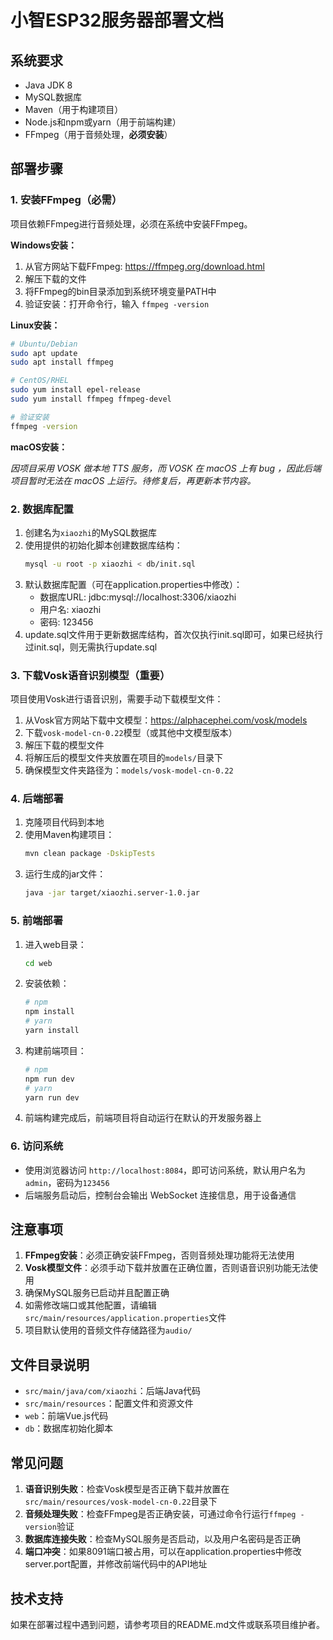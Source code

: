 # 小智ESP32服务器部署文档

## 系统要求
- Java JDK 8
- MySQL数据库
- Maven（用于构建项目）
- Node.js和npm或yarn（用于前端构建）
- FFmpeg（用于音频处理，**必须安装**）

## 部署步骤

### 1. 安装FFmpeg（必需）
项目依赖FFmpeg进行音频处理，必须在系统中安装FFmpeg。

**Windows安装：**
1. 从官方网站下载FFmpeg: https://ffmpeg.org/download.html
2. 解压下载的文件
3. 将FFmpeg的bin目录添加到系统环境变量PATH中
4. 验证安装：打开命令行，输入 `ffmpeg -version`

**Linux安装：**
```bash
# Ubuntu/Debian
sudo apt update
sudo apt install ffmpeg

# CentOS/RHEL
sudo yum install epel-release
sudo yum install ffmpeg ffmpeg-devel

# 验证安装
ffmpeg -version
```

**macOS安装：**

*因项目采用 VOSK 做本地 TTS 服务，而 VOSK 在 macOS 上有 bug ，因此后端项目暂时无法在 macOS 上运行。待修复后，再更新本节内容。*


### 2. 数据库配置
1. 创建名为`xiaozhi`的MySQL数据库
2. 使用提供的初始化脚本创建数据库结构：
   ```bash
   mysql -u root -p xiaozhi < db/init.sql
   ```
3. 默认数据库配置（可在application.properties中修改）：
   - 数据库URL: jdbc:mysql://localhost:3306/xiaozhi
   - 用户名: xiaozhi
   - 密码: 123456
4. update.sql文件用于更新数据库结构，首次仅执行init.sql即可，如果已经执行过init.sql，则无需执行update.sql

### 3. 下载Vosk语音识别模型（重要）
项目使用Vosk进行语音识别，需要手动下载模型文件：

1. 从Vosk官方网站下载中文模型：https://alphacephei.com/vosk/models
2. 下载`vosk-model-cn-0.22`模型（或其他中文模型版本）
3. 解压下载的模型文件
4. 将解压后的模型文件夹放置在项目的`models/`目录下
5. 确保模型文件夹路径为：`models/vosk-model-cn-0.22`

### 4. 后端部署
1. 克隆项目代码到本地
2. 使用Maven构建项目：
   ```bash
   mvn clean package -DskipTests
   ```
3. 运行生成的jar文件：
   ```bash
   java -jar target/xiaozhi.server-1.0.jar
   ```

### 5. 前端部署
1. 进入web目录：
   ```bash
   cd web
   ```
2. 安装依赖：
   ```bash
   # npm
   npm install
   # yarn
   yarn install
   ```
3. 构建前端项目：
   ```bash
   # npm
   npm run dev
   # yarn
   yarn run dev
   ```
4. 前端构建完成后，前端项目将自动运行在默认的开发服务器上

### 6. 访问系统
- 使用浏览器访问 `http://localhost:8084`，即可访问系统，默认用户名为`admin`，密码为`123456`
- 后端服务启动后，控制台会输出 WebSocket 连接信息，用于设备通信

## 注意事项
1. **FFmpeg安装**：必须正确安装FFmpeg，否则音频处理功能将无法使用
2. **Vosk模型文件**：必须手动下载并放置在正确位置，否则语音识别功能无法使用
3. 确保MySQL服务已启动并且配置正确
4. 如需修改端口或其他配置，请编辑`src/main/resources/application.properties`文件
5. 项目默认使用的音频文件存储路径为`audio/`

## 文件目录说明
- `src/main/java/com/xiaozhi`：后端Java代码
- `src/main/resources`：配置文件和资源文件
- `web`：前端Vue.js代码
- `db`：数据库初始化脚本

## 常见问题
1. **语音识别失败**：检查Vosk模型是否正确下载并放置在`src/main/resources/vosk-model-cn-0.22`目录下
2. **音频处理失败**：检查FFmpeg是否正确安装，可通过命令行运行`ffmpeg -version`验证
3. **数据库连接失败**：检查MySQL服务是否启动，以及用户名密码是否正确
4. **端口冲突**：如果8091端口被占用，可以在application.properties中修改server.port配置，并修改前端代码中的API地址

## 技术支持
如果在部署过程中遇到问题，请参考项目的README.md文件或联系项目维护者。